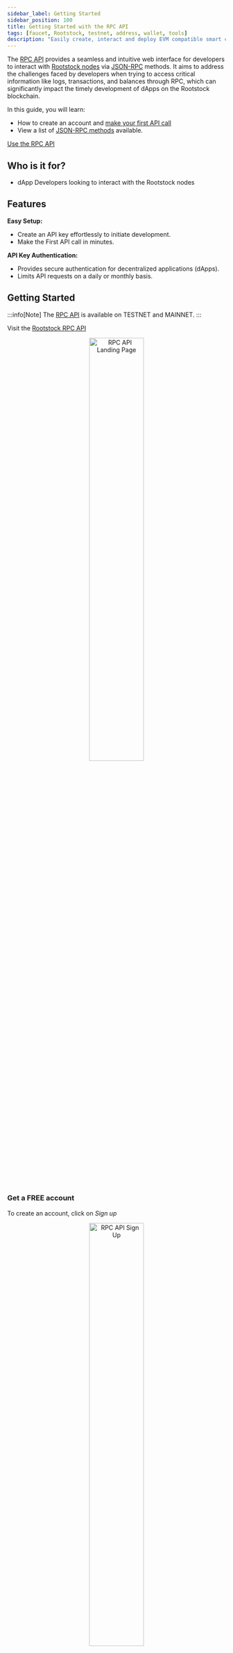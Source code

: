 ```yaml
---
sidebar_label: Getting Started
sidebar_position: 100
title: Getting Started with the RPC API
tags: [faucet, Rootstock, testnet, address, wallet, tools]
description: "Easily create, interact and deploy EVM compatible smart contracts using a robust set of JSON RPC methods available through the RPC API."
---
```


The [RPC API](http://rpc.rootstock.io/) provides a seamless and intuitive web interface for developers to interact with [Rootstock nodes](/node-operators/setup/) via [JSON-RPC](/node-operators/json-rpc/methods/) methods. It aims to address the challenges faced by developers when trying to access critical information like logs, transactions, and balances through RPC, which can significantly impact the timely development of dApps on the Rootstock blockchain.

In this guide, you will learn:

- How to create an account and [make your first API call](#getting-started)
- View a list of [JSON-RPC methods](/node-operators/json-rpc/methods/) available.

[Use the RPC API](http://rpc.rootstock.io/)

## Who is it for?

*  dApp Developers looking to interact with the Rootstock nodes

## Features

**Easy Setup:**
- Create an API key effortlessly to initiate development.
- Make the First API call in minutes.

**API Key Authentication:**
- Provides secure authentication for decentralized applications (dApps).
- Limits API requests on a daily or monthly basis.

## Getting Started

:::info[Note]
The [RPC API](https://rpc.rootstock.io/) is available on TESTNET and MAINNET.
:::

Visit the [Rootstock RPC API](https://rpc.rootstock.io/)

<div align="center">
    <img width="50%" src="/img/tools/rpc-api/01-rpc-api-landing.png" alt="RPC API Landing Page"/>
</div>

### Get a FREE account

To create an account, click on _Sign up_

<div align="center">
    <img width="50%" src="/img/tools/rpc-api/02-sign-up.png" alt="RPC API Sign Up"/>
</div>

### Get an API Key

To get an API key:

Log in to the dashboard, and click on _New API key_:

````mdx-code-block
<div align="center">
    <img width="50%" src="/img/tools/rpc-api/03-generate-new-api-key.png" alt="Generate an API key"/>
</div>
````

Choose a name to identify your `apikey`, and the Network (either `Testnet` or `Mainnet`). You can also add a description (optional). Click on **Create**.

````mdx-code-block
<div align="center">
    <img width="50%" src="/img/tools/rpc-api/04-create-api-key.png" alt="Create API key"/>
</div>
````

### Make first API Call

Click on the newly created `apikey` to get the details:

````mdx-code-block
<div align="center">
    <img width="50%" src="/img/tools/rpc-api/05-make-first-api-call.png" alt="Make First API Call" />
</div>
````

You can make your first api call by using one of the provided examples, or simply by adding a url and `apikey` to your application.

````mdx-code-block
<div align="center">
    <img width="50%" src="/img/tools/rpc-api/06-connect-api.png" alt="Connect API"/>
</div>
````

#### Example Request

```shell
curl --location --request POST 'https://rpc.testnet.rootstock.io/<your-apikey>' \
--header 'Content-Type: application/json' \
--data ' {
"jsonrpc": "2.0",
"method": "eth_blockNumber",
"params": [],
"id": 0
}'
```

**Response:**

```text
{"jsonrpc":"2.0","id":0,"result":"0x4b7eca"}
```

> The daily limit is 25,000 requests per user, and each user can have up to 4 API keys, which allows an easy differentiation for different applications the user wants to test.

## Get Support

Join the [Rootstock Discord](https://rootstock.io/discord) to get support or give feedback.

## Useful Links

- Supported [JSON RPC Methods](/node-operators/json-rpc/methods/)
- [Quick Start Guide with Hardhat](/developers/smart-contracts/hardhat/)
- [RBTC Faucet](https://faucet.rootstock.io/)
